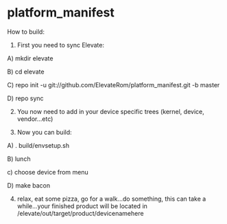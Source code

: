 platform_manifest
=================
How to build:

1) First you need to sync Elevate:

  A) mkdir elevate
  
  B) cd elevate
  
  C) repo init -u git://github.com/ElevateRom/platform_manifest.git -b master
  
  D) repo sync

2) You now need to add in your device specific trees (kernel, device, vendor...etc)

3) Now you can build:

 A) . build/envsetup.sh
 
 B) lunch
 
 c) choose device from menu
 
 D) make bacon

4) relax, eat some pizza, go for a walk...do something, this can take a while...your finished product will be located in /elevate/out/target/product/devicenamehere